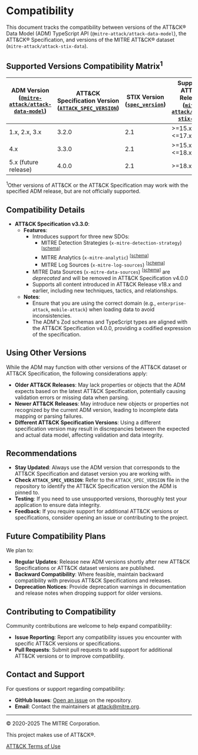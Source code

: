 # Compatibility

This document tracks the compatibility between versions of the ATT&CK® Data Model (ADM) TypeScript API (`@mitre-attack/attack-data-model`), the ATT&CK® Specification, and versions of the MITRE ATT&CK® dataset (`mitre-attack/attack-stix-data`).

## Supported Versions Compatibility Matrix<sup>1</sup>

| ADM Version ([`@mitre-attack/attack-data-model`](npmjs.com/package/@mitre-attack/attack-data-model)) | ATT&CK Specification Version ([`ATTACK_SPEC_VERSION`](https://github.com/mitre-attack/attack-data-model/blob/main/ATTACK_SPEC_VERSION)) | STIX Version ([`spec_version`](https://oasis-open.github.io/cti-documentation/resources#stix-21-specification)) | Supported ATT&CK Releases ([`mitre-attack/attack-stix-data`](https://github.com/mitre-attack/attack-stix-data/)) |
|-------------------------------------------------|------------------------------------------------------|-------------------------------|-------------------------------------------------------------|
| 1.x, 2.x, 3.x                                   | 3.2.0                                                | 2.1                           | >=15.x, <=17.x                                              |
| 4.x                                             | 3.3.0                                                | 2.1                           | >=15.x, <=18.x                                              |
| 5.x (future release)                            | 4.0.0                                                | 2.1                           | >=18.x                                                      |

<sup>1</sup>Other versions of ATT&CK or the ATT&CK Specification may work with the specified ADM release, but are not officially supported.
## Compatibility Details

- **ATT&CK Specification v3.3.0**:
  - **Features**:
    - Introduces support for three new SDOs:
      - MITRE Detection Strategies (`x-mitre-detection-strategy`) <sup>[[schema](../src/schemas/sdo/detection-strategy.schema.ts)]</sup>
      - MITRE Analytics (`x-mitre-analytic`) <sup>[[schema](../src/schemas/sdo/analytic.schema.ts)]</sup>
      - MITRE Log Sources (`x-mitre-log-sources`) <sup>[[schema](../src/schemas/sdo/log-source.schema.ts)]</sup>
    - MITRE Data Sources (`x-mitre-data-sources`) <sup>[[schema](../src/schemas/sdo/data-source.schema.ts)]</sup> are _deprecated_ and will be removed in ATT&CK Specification v4.0.0
    - Supports all content introduced in ATT&CK Release v18.x and earlier, including new techniques, tactics, and relationships.
  - **Notes**:
    - Ensure that you are using the correct domain (e.g., `enterprise-attack`, `mobile-attack`) when loading data to avoid inconsistencies.
    - The ADM's Zod schemas and TypeScript types are aligned with the ATT&CK Specification v4.0.0, providing a codified expression of the specification.

## Using Other Versions

While the ADM may function with other versions of the ATT&CK dataset or ATT&CK Specification, the following considerations apply:

- **Older ATT&CK Releases**: May lack properties or objects that the ADM expects based on the latest ATT&CK Specification, potentially causing validation errors or missing data when parsing.
- **Newer ATT&CK Releases**: May introduce new objects or properties not recognized by the current ADM version, leading to incomplete data mapping or parsing failures.
- **Different ATT&CK Specification Versions**: Using a different specification version may result in discrepancies between the expected and actual data model, affecting validation and data integrity.

## Recommendations

- **Stay Updated**: Always use the ADM version that corresponds to the ATT&CK Specification and dataset version you are working with.
- **Check `ATTACK_SPEC_VERSION`**: Refer to the `ATTACK_SPEC_VERSION` file in the repository to identify the ATT&CK Specification version the ADM is pinned to.
- **Testing**: If you need to use unsupported versions, thoroughly test your application to ensure data integrity.
- **Feedback**: If you require support for additional ATT&CK versions or specifications, consider opening an issue or contributing to the project.

## Future Compatibility Plans

We plan to:

- **Regular Updates**: Release new ADM versions shortly after new ATT&CK Specifications or ATT&CK dataset versions are published.
- **Backward Compatibility**: Where feasible, maintain backward compatibility with previous ATT&CK Specifications and releases.
- **Deprecation Notices**: Provide deprecation warnings in documentation and release notes when dropping support for older versions.

## Contributing to Compatibility

Community contributions are welcome to help expand compatibility:

- **Issue Reporting**: Report any compatibility issues you encounter with specific ATT&CK versions or specifications.
- **Pull Requests**: Submit pull requests to add support for additional ATT&CK versions or to improve compatibility.

## Contact and Support

For questions or support regarding compatibility:

- **GitHub Issues**: [Open an issue](https://github.com/mitre-attack/attack-data-model/issues) on the repository.
- **Email**: Contact the maintainers at [attack@mitre.org](mailto:attack@mitre.org).

---

© 2020-2025 The MITRE Corporation.

This project makes use of ATT&CK®.

[ATT&CK Terms of Use](https://attack.mitre.org/resources/terms-of-use/)
